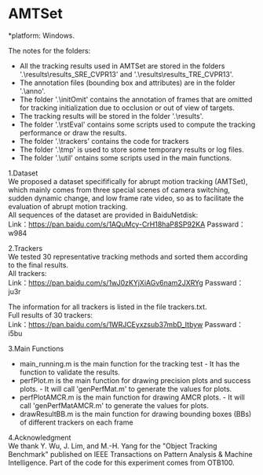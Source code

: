 # AMTSet

*platform: Windows.

The notes for the folders:
* All the tracking results used in AMTSet are stored in the folders '.\results\results_SRE_CVPR13' and '.\results\results_TRE_CVPR13'.
* The annotation files (bounding box and attributes) are in the folder '.\anno'.
* The folder '.\initOmit' contains the annotation of frames that are omitted for tracking initialization due to occlusion or out of view of targets.
* The tracking results will be stored in the folder '.\results'.
* The folder '.\rstEval' contains some scripts used to compute the tracking performance or draw the results.
* The folder '.\trackers' contains the code for trackers
* The folder '.\tmp' is used to store some temporary results or log files.
* The folder '.\util' ontains some scripts used in the main functions.

1.Dataset<br>
  We proposed a dataset specififically for abrupt motion tracking (AMTSet), which mainly comes from three special scenes of camera switching, sudden dynamic change, and low frame rate video, so as to facilitate the evaluation of abrupt motion tracking.<br>
  All sequences of the dataset are provided in BaiduNetdisk:<br>
  Link：https://pan.baidu.com/s/1AQuMcy-CrH18haP8SP92KA 
  Passward：w984
  
2.Trackers<br>
  We tested 30 representative tracking methods and sorted them according to the final results.<br>
  All trackers:<br>
  Link：https://pan.baidu.com/s/1wJ0zKYjXiAGv6nam2JXRYg 
  Passward：ju3r
  
  The information for all trackers is listed in the file trackers.txt.<br>
  Full results of 30 trackers:<br>
  Link：https://pan.baidu.com/s/1WRJCEyxzsub37mbD_Itbyw 
  Passward：i5bu<br>
  
3.Main Functions<br>
  * main_running.m is the main function for the tracking test
		- It has the function to validate the results.
  * perfPlot.m is the main function for drawing precision plots and success plots.
		- It will call 'genPerfMat.m' to generate the values for plots.
  * perfPlotAMCR.m is the main function for drawing AMCR plots.
		- It will call 'genPerfMatAMCR.m' to generate the values for plots.
  * drawResultBB.m is the main function for drawing bounding boxes (BBs) of different trackers on each frame
  
  4.Acknowledgment<br>
  We thank Y. Wu, J. Lim, and M.-H. Yang for the "Object Tracking Benchmark" published on IEEE Transactions on Pattern Analysis & Machine Intelligence. Part of the code for this experiment comes from OTB100.
    
  
